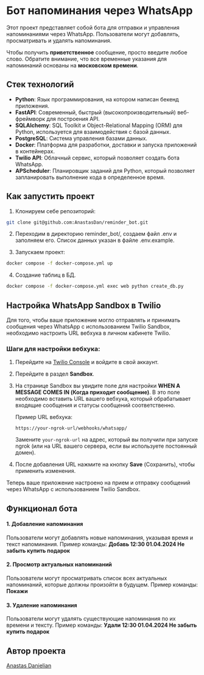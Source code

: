 # Бот напоминания через WhatsApp

Этот проект представляет собой бота для отправки и управления напоминаниями через WhatsApp. Пользователи могут добавлять, просматривать и удалять напоминания.

Чтобы получить **приветственное** сообщение, просто введите любое слово. 
Обратите внимание, что все временные указания для напоминаний основаны на **московском времени**.

## Стек технологий

- **Python**: Язык программирования, на котором написан бекенд приложения.
- **FastAPI**: Современный, быстрый (высокопроизводительный) веб-фреймворк для построения API.
- **SQLAlchemy**: SQL Toolkit и Object-Relational Mapping (ORM) для Python, используется для взаимодействия с базой данных.
- **PostgreSQL**: Система управления базами данных.
- **Docker**: Платформа для разработки, доставки и запуска приложений в контейнерах.
- **Twilio API**: Облачный сервис, который позволяет создать бота WhatsApp.
- **APScheduler**: Планировщик заданий для Python, который позволяет запланировать выполнение кода в определенное время.

## Как запустить проект

1. Клонируем себе репозиторий:

```bash 
git clone git@github.com:AnastasDan/reminder_bot.git
```

2. Переходим в директорию reminder_bot/, создаем файл .env и заполняем его. Список данных указан в файле .env.example.

3. Запускаем проект:

```bash
docker compose -f docker-compose.yml up
```

4. Создание таблиц в БД.

```bash
docker compose -f docker-compose.yml exec web python create_db.py
```

## Настройка WhatsApp Sandbox в Twilio

Для того, чтобы ваше приложение могло отправлять и принимать сообщения через WhatsApp с использованием Twilio Sandbox, необходимо настроить URL вебхука в личном кабинете Twilio.

### Шаги для настройки вебхука:

1. Перейдите на [Twilio Console](https://www.twilio.com/console) и войдите в свой аккаунт.

2. Перейдите в раздел **Sandbox**.

3. На странице Sandbox вы увидите поле для настройки **WHEN A MESSAGE COMES IN (Когда приходит сообщение)**. В это поле необходимо вставить URL вашего вебхука, который обрабатывает входящие сообщения и статусы сообщений соответственно.

    Пример URL вебхука:
    ```
    https://your-ngrok-url/webhooks/whatsapp/
    ```
    Замените `your-ngrok-url` на адрес, который вы получили при запуске ngrok (или на URL вашего сервера, если вы используете постоянный домен).

4. После добавления URL нажмите на кнопку **Save** (Сохранить), чтобы применить изменения.

Теперь ваше приложение настроено на прием и отправку сообщений через WhatsApp с использованием Twilio Sandbox.

## Функционал бота

#### 1. Добавление напоминания

Пользователи могут добавлять новые напоминания, указывая время и текст напоминания.
Пример команды: **Добавь 12:30 01.04.2024 Не забыть купить подарок**

#### 2.  Просмотр актуальных напоминаний

Пользователи могут просматривать список всех актуальных напоминаний, которые должны произойти в будущем.
Пример команды: **Покажи**

#### 3. Удаление напоминания

Пользователи могут удалять существующие напоминания по их времени и тексту.
Пример команды: **Удали 12:30 01.04.2024 Не забыть купить подарок**

## Автор проекта

[Anastas Danielian](https://github.com/AnastasDan)